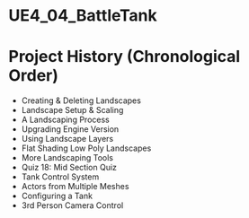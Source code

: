 # UE4_04_BattleTank

# Project History (Chronological Order)

* Creating & Deleting Landscapes
* Landscape Setup & Scaling
* A Landscaping Process
* Upgrading Engine Version
* Using Landscape Layers
* Flat Shading Low Poly Landscapes
* More Landscaping Tools
* Quiz 18: Mid Section Quiz
* Tank Control System
* Actors from Multiple Meshes
* Configuring a Tank
* 3rd Person Camera Control